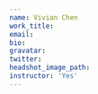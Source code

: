 ```yaml
---
name: Vivian Chen
work_title:
email:
bio:
gravatar:
twitter:
headshot_image_path:
instructor: 'Yes'
---
```

